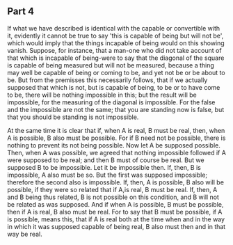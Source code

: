 ## Part 4

If what we have described is identical with the capable or convertible with it, evidently it cannot be true to say 'this is capable of being but will not be', which would imply that the things incapable of being would on this showing vanish.
Suppose, for instance, that a man-one who did not take account of that which is incapable of being-were to say that the diagonal of the square is capable of being measured but will not be measured, because a thing may well be capable of being or coming to be, and yet not be or be about to be.
But from the premisses this necessarily follows, that if we actually supposed that which is not, but is capable of being, to be or to have come to be, there will be nothing impossible in this; but the result will be impossible, for the measuring of the diagonal is impossible.
For the false and the impossible are not the same; that you are standing now is false, but that you should be standing is not impossible.

At the same time it is clear that if, when A is real, B must be real, then, when A is possible, B also must be possible.
For if B need not be possible, there is nothing to prevent its not being possible.
Now let A be supposed possible.
Then, when A was possible, we agreed that nothing impossible followed if A were supposed to be real; and then B must of course be real.
But we supposed B to be impossible.
Let it be impossible then.
If, then, B is impossible, A also must be so.
But the first was supposed impossible; therefore the second also is impossible.
If, then, A is possible, B also will be possible, if they were so related that if A,is real, B must be real.
If, then, A and B being thus related, B is not possible on this condition, and B will not be related as was supposed.
And if when A is possible, B must be possible, then if A is real, B also must be real.
For to say that B must be possible, if A is possible, means this, that if A is real both at the time when and in the way in which it was supposed capable of being real, B also must then and in that way be real.

